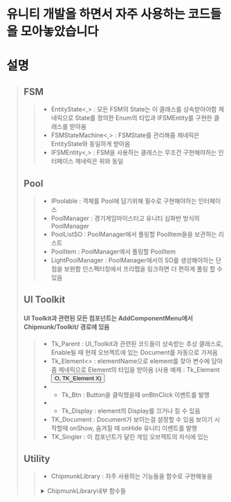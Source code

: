 # 유니티 개발을 하면서 자주 사용하는 코드들을 모아놓았습니다

# 설명

> ## FSM
>
> > - EntityState<,> : 모든 FSM의 State는 이 클래스를 상속받아야함
> >   제네릭으로 State를 정의한 Enum의 타입과 IFSMEntity를 구현한 클래스를 받아옴
> > - FSMStateMachine<,> : FSMState를 관리해줌
> >   제네릭은 EntityState와 동일하게 받아옴
> > - IFSMEntity<,> : FSM을 사용하는 클래스는 무조건 구현해야하는 인터페이스
> >   제네릭은 위와 동일
>
> ## Pool
>
> > - IPoolable : 객체를 Pool에 담기위해 필수로 구현해야하는 인터페이스
> > - PoolManager : 경기게임마이스터고 유니티 심화반 방식의 PoolManager
> > - PoolListSO : PoolManager에서 풀링할 PoolItem들을 보관하는 리스트
> > - PoolItem : PoolManager에서 풀링할 PoolItem
> > - LightPoolManager : PoolManager에서의 SO를 생성해야하는 단점을 보완함
> >   인스펙터창에서 프리팹을 링크하면 더 편하게 풀링 할 수 있음
>
> ## UI Toolkit
>
> #### UI Toolkit과 관련된 모든 컴포넌트는 AddComponentMenu에서 Chipmunk/Toolkit/ 경로에 있음
>
> > - Tk_Parent : UI_Toolkit과 관련된 코드들이 상속받는 추상 클래스로,
> >   Enable될 때 현재 오브젝트에 있는 Document를 자동으로 가져옴
> > - Tk_Element<> : elementName으로 element를 찾아 변수에 담아줌
> >   제네릭으로 Element의 타입을 받아옴
> >   (사용 예제 : Tk_Element<Button> O, TK_Element<ScriptableObject> X)
> > - - Tk_Btn : Button을 클릭했을때 onBtnClick 이벤트를 발행
> > - - Tk_Display : element의 Display를 끄거나 킬 수 있음
> > - TK_Document : Document가 보이는걸 설정할 수 있음
> >   보이기 시작할때 onShow, 숨겨질 때 onHide 유니티 이벤트를 발행
> > - TK_Singler : 이 컴포넌트가 달린 게임 오브젝트의 자식에 있는
>
> ## Utility
>
> > - ChipmunkLibrary : 자주 사용하는 기능들을 함수로 구현해놓음
> > <details>
> > <summary> ChipmunkLibrary내부 함수들</summary>
> > GetComponentWhenNull<> component 변수가 비어있을때만 getComponent를 해주는 함수
> > </details>
